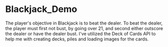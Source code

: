 # Blackjack_Demo
The player's objective in Blackjack is to beat the dealer. To beat the dealer, the player must first not bust, by going over 21, and second either outscore the dealer or have the dealer bust. I've utilized the Deck of Cards API to help me with creating decks, piles and loading images for the cards.
